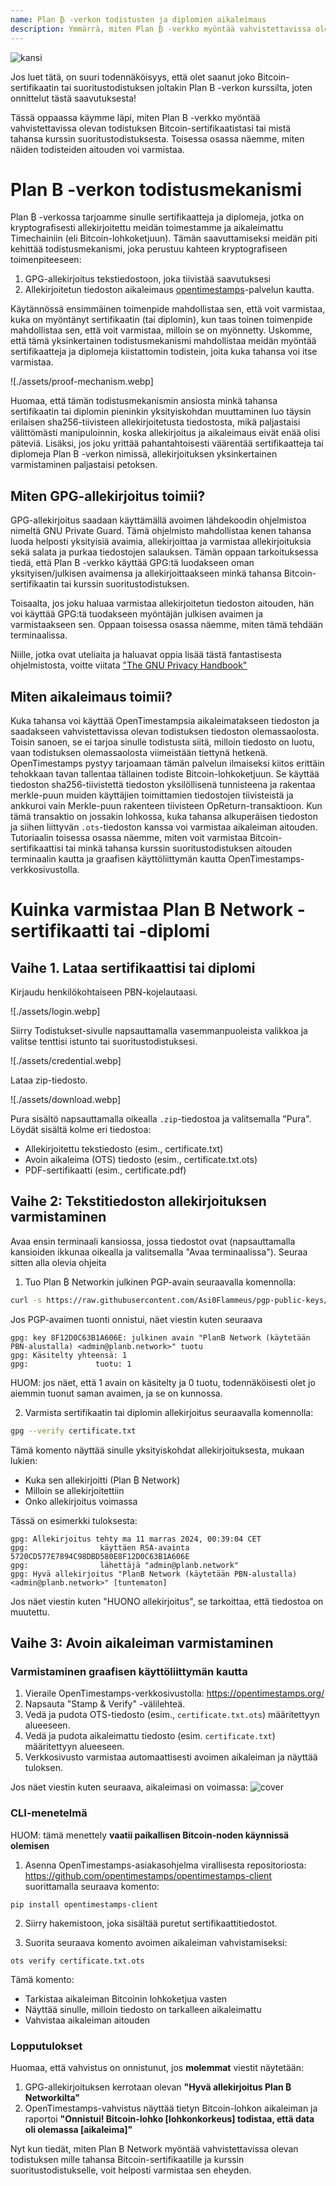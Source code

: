 ```yaml
---
name: Plan ₿ -verkon todistusten ja diplomien aikaleimaus
description: Ymmärrä, miten Plan ₿ -verkko myöntää vahvistettavissa olevan todistuksen sertifikaateillesi ja diplomeillesi
---
```


![kansi](assets/cover.webp)

Jos luet tätä, on suuri todennäköisyys, että olet saanut joko Bitcoin-sertifikaatin tai suoritustodistuksen joltakin Plan B -verkon kurssilta, joten onnittelut tästä saavutuksesta!

Tässä oppaassa käymme läpi, miten Plan B -verkko myöntää vahvistettavissa olevan todistuksen Bitcoin-sertifikaatistasi tai mistä tahansa kurssin suoritustodistuksesta. Toisessa osassa näemme, miten näiden todisteiden aitouden voi varmistaa.

# Plan B -verkon todistusmekanismi

Plan ₿ -verkossa tarjoamme sinulle sertifikaatteja ja diplomeja, jotka on kryptografisesti allekirjoitettu meidän toimestamme ja aikaleimattu Timechainiin (eli Bitcoin-lohkoketjuun). Tämän saavuttamiseksi meidän piti kehittää todistusmekanismi, joka perustuu kahteen kryptografiseen toimenpiteeseen:

1. GPG-allekirjoitus tekstiedostoon, joka tiivistää saavutuksesi
2. Allekirjoitetun tiedoston aikaleimaus [opentimestamps](https://opentimestamps.org/)-palvelun kautta.

Käytännössä ensimmäinen toimenpide mahdollistaa sen, että voit varmistaa, kuka on myöntänyt sertifikaatin (tai diplomin), kun taas toinen toimenpide mahdollistaa sen, että voit varmistaa, milloin se on myönnetty.
Uskomme, että tämä yksinkertainen todistusmekanismi mahdollistaa meidän myöntää sertifikaatteja ja diplomeja kiistattomin todistein, joita kuka tahansa voi itse varmistaa.

![./assets/proof-mechanism.webp]

Huomaa, että tämän todistusmekanismin ansiosta minkä tahansa sertifikaatin tai diplomin pieninkin yksityiskohdan muuttaminen luo täysin erilaisen sha256-tiivisteen allekirjoitetusta tiedostosta, mikä paljastaisi välittömästi manipuloinnin, koska allekirjoitus ja aikaleimaus eivät enää olisi päteviä. Lisäksi, jos joku yrittää pahantahtoisesti väärentää sertifikaatteja tai diplomeja Plan B -verkon nimissä, allekirjoituksen yksinkertainen varmistaminen paljastaisi petoksen.

## Miten GPG-allekirjoitus toimii?

GPG-allekirjoitus saadaan käyttämällä avoimen lähdekoodin ohjelmistoa nimeltä GNU Private Guard. Tämä ohjelmisto mahdollistaa kenen tahansa luoda helposti yksityisiä avaimia, allekirjoittaa ja varmistaa allekirjoituksia sekä salata ja purkaa tiedostojen salauksen. Tämän oppaan tarkoituksessa tiedä, että Plan B -verkko käyttää GPG:tä luodakseen oman yksityisen/julkisen avaimensa ja allekirjoittaakseen minkä tahansa Bitcoin-sertifikaatin tai kurssin suoritustodistuksen.

Toisaalta, jos joku haluaa varmistaa allekirjoitetun tiedoston aitouden, hän voi käyttää GPG:tä tuodakseen myöntäjän julkisen avaimen ja varmistaakseen sen. Oppaan toisessa osassa näemme, miten tämä tehdään terminaalissa.

Niille, jotka ovat uteliaita ja haluavat oppia lisää tästä fantastisesta ohjelmistosta, voitte viitata ["The GNU Privacy Handbook"](https://www.gnupg.org/gph/en/manual/x135.html)

## Miten aikaleimaus toimii?

Kuka tahansa voi käyttää OpenTimestampsia aikaleimatakseen tiedoston ja saadakseen vahvistettavissa olevan todistuksen tiedoston olemassaolosta. Toisin sanoen, se ei tarjoa sinulle todistusta siitä, milloin tiedosto on luotu, vaan todistuksen olemassaolosta viimeistään tiettynä hetkenä.
OpenTimestamps pystyy tarjoamaan tämän palvelun ilmaiseksi kiitos erittäin tehokkaan tavan tallentaa tällainen todiste Bitcoin-lohkoketjuun. Se käyttää tiedoston sha256-tiivistettä tiedoston yksilöllisenä tunnisteena ja rakentaa merkle-puun muiden käyttäjien toimittamien tiedostojen tiivisteistä ja ankkuroi vain Merkle-puun rakenteen tiivisteen OpReturn-transaktioon.
Kun tämä transaktio on jossakin lohkossa, kuka tahansa alkuperäisen tiedoston ja siihen liittyvän `.ots`-tiedoston kanssa voi varmistaa aikaleiman aitouden. Tutoriaalin toisessa osassa näemme, miten voit varmistaa Bitcoin-sertifikaattisi tai minkä tahansa kurssin suoritustodistuksen aitouden terminaalin kautta ja graafisen käyttöliittymän kautta OpenTimestamps-verkkosivustolla.
# Kuinka varmistaa Plan B Network -sertifikaatti tai -diplomi

## Vaihe 1. Lataa sertifikaattisi tai diplomi

Kirjaudu henkilökohtaiseen PBN-kojelautaasi.

![./assets/login.webp]

Siirry Todistukset-sivulle napsauttamalla vasemmanpuoleista valikkoa ja valitse tenttisi istunto tai suoritustodistuksesi.

![./assets/credential.webp]

Lataa zip-tiedosto.

![./assets/download.webp]

Pura sisältö napsauttamalla oikealla `.zip`-tiedostoa ja valitsemalla "Pura". Löydät sisältä kolme eri tiedostoa:

- Allekirjoitettu tekstiedosto (esim., certificate.txt)
- Avoin aikaleima (OTS) tiedosto (esim., certificate.txt.ots)
- PDF-sertifikaatti (esim., certificate.pdf)

## Vaihe 2: Tekstitiedoston allekirjoituksen varmistaminen

Avaa ensin terminaali kansiossa, jossa tiedostot ovat (napsauttamalla kansioiden ikkunaa oikealla ja valitsemalla "Avaa terminaalissa"). Seuraa sitten alla olevia ohjeita

1. Tuo Plan ₿ Networkin julkinen PGP-avain seuraavalla komennolla:

```bash
curl -s https://raw.githubusercontent.com/Asi0Flammeus/pgp-public-keys/master/planb-network-pk.asc | gpg --import
```

Jos PGP-avaimen tuonti onnistui, näet viestin kuten seuraava

```
gpg: key 8F12D0C63B1A606E: julkinen avain "PlanB Network (käytetään PBN-alustalla) <admin@planb.network>" tuotu
gpg: Käsitelty yhteensä: 1
gpg:               tuotu: 1
```

HUOM: jos näet, että 1 avain on käsitelty ja 0 tuotu, todennäköisesti olet jo aiemmin tuonut saman avaimen, ja se on kunnossa.

2. Varmista sertifikaatin tai diplomin allekirjoitus seuraavalla komennolla:

```bash
gpg --verify certificate.txt
```

Tämä komento näyttää sinulle yksityiskohdat allekirjoituksesta, mukaan lukien:

- Kuka sen allekirjoitti (Plan ₿ Network)
- Milloin se allekirjoitettiin
- Onko allekirjoitus voimassa

Tässä on esimerkki tuloksesta:

```
gpg: Allekirjoitus tehty ma 11 marras 2024, 00:39:04 CET
gpg:                käyttäen RSA-avainta 5720CD577E7894C98DBD580E8F12D0C63B1A606E
gpg:                lähettäjä "admin@planb.network"
gpg: Hyvä allekirjoitus "PlanB Network (käytetään PBN-alustalla) <admin@planb.network>" [tuntematon]
```

Jos näet viestin kuten "HUONO allekirjoitus", se tarkoittaa, että tiedostoa on muutettu.

## Vaihe 3: Avoin aikaleiman varmistaminen

### Varmistaminen graafisen käyttöliittymän kautta

1. Vieraile OpenTimestamps-verkkosivustolla: https://opentimestamps.org/
2. Napsauta "Stamp & Verify" -välilehteä.
3. Vedä ja pudota OTS-tiedosto (esim., `certificate.txt.ots`) määritettyyn alueeseen.
4. Vedä ja pudota aikaleimattu tiedosto (esim. `certificate.txt`) määritettyyn alueeseen.
5. Verkkosivusto varmistaa automaattisesti avoimen aikaleiman ja näyttää tuloksen.

Jos näet viestin kuten seuraava, aikaleimasi on voimassa:
![cover](assets/opentimestamp_wegui_verified.webp)
### CLI-menetelmä

HUOM: tämä menettely **vaatii paikallisen Bitcoin-noden käynnissä olemisen**

1. Asenna OpenTimestamps-asiakasohjelma virallisesta repositoriosta: https://github.com/opentimestamps/opentimestamps-client suorittamalla seuraava komento:

```
pip install opentimestamps-client
```

2. Siirry hakemistoon, joka sisältää puretut sertifikaattitiedostot.

3. Suorita seuraava komento avoimen aikaleiman vahvistamiseksi:

```
ots verify certificate.txt.ots
```

Tämä komento:

- Tarkistaa aikaleiman Bitcoinin lohkoketjua vasten
- Näyttää sinulle, milloin tiedosto on tarkalleen aikaleimattu
- Vahvistaa aikaleiman aitouden

### Lopputulokset

Huomaa, että vahvistus on onnistunut, jos **molemmat** viestit näytetään:

1. GPG-allekirjoituksen kerrotaan olevan **"Hyvä allekirjoitus Plan ₿ Networkilta"**
2. OpenTimestamps-vahvistus näyttää tietyn Bitcoin-lohkon aikaleiman ja raportoi **"Onnistui! Bitcoin-lohko [lohkonkorkeus] todistaa, että data oli olemassa [aikaleima]"**

Nyt kun tiedät, miten Plan B Network myöntää vahvistettavissa olevan todistuksen mille tahansa Bitcoin-sertifikaatille ja kurssin suoritustodistukselle, voit helposti varmistaa sen eheyden.